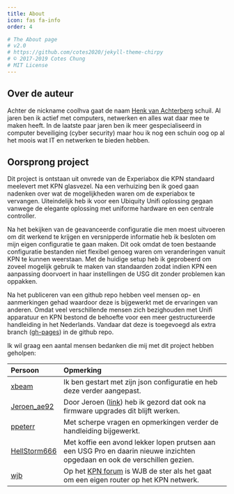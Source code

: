 ```yaml
---
title: About
icon: fas fa-info
order: 4

# The About page
# v2.0
# https://github.com/cotes2020/jekyll-theme-chirpy
# © 2017-2019 Cotes Chung
# MIT License
---
```


## Over de auteur

Achter de nickname coolhva gaat de naam [Henk van Achterberg](https://www.linkedin.com/in/henkva/) schuil. Al jaren ben ik actief met computers, netwerken en alles wat daar mee te maken heeft. In de laatste paar jaren ben ik meer gespecialiseerd in computer beveiliging (cyber security) maar hou ik nog een schuin oog op al het moois wat IT en netwerken te bieden hebben.

## Oorsprong project

Dit project is ontstaan uit onvrede van de Experiabox die KPN standaard meelevert met KPN glasvezel. Na een verhuizing ben ik goed gaan nadenken over wat de mogelijkheden waren om de experiabox te vervangen. Uiteindelijk heb ik voor een Ubiquity Unifi oplossing gegaan vanwege de elegante oplossing met uniforme hardware en een centrale controller.

Na het bekijken van de geavanceerde configuratie die men moest uitvoeren om dit werkend te krijgen en versnipperde informatie heb ik besloten om mijn eigen configuratie te gaan maken. Dit ook omdat de toen bestaande configuratie bestanden niet flexibel genoeg waren om veranderingen vanuit KPN te kunnen weerstaan. Met de huidige setup heb ik geprobeerd om zoveel mogelijk gebruik te maken van standaarden zodat indien KPN een aanpassing doorvoert in haar instellingen de USG dit zonder problemen kan oppakken.

Na het publiceren van een github repo hebben veel mensen op- en aanmerkingen gehad waardoor deze is bijgewerkt met de ervaringen van anderen. Omdat veel verschillende mensen zich bezighouden met Unifi apparatuur en KPN bestond de behoefte voor een meer gestructureerde handleiding in het Nederlands. Vandaar dat deze is toegevoegd als extra branch ([gh-pages](https://github.com/coolhva/usg-kpn-ftth/tree/gh-pages)) in de github repo.

Ik wil graag een aantal mensen bedanken die mij met dit project hebben geholpen:

|Persoon|Opmerking|
|:--|:---|
|[xbeam](https://tweakers.net/gallery/51162)|Ik ben gestart met zijn json configuratie en heb deze verder aangepast.|
|[Jeroen_ae92](https://tweakers.net/gallery/456650)|Door Jeroen ([link](https://gathering.tweakers.net/forum/list_message/57029857#57029857)) heb ik gezord dat ook na firmware upgrades dit blijft werken.|
|[ppeterr](https://tweakers.net/gallery/264646)|Met scherpe vragen en opmerkingen verder de handleiding bijgewerkt.|
|[HellStorm666](https://tweakers.net/gallery/215244)|Met koffie een avond lekker lopen prutsen aan een USG Pro en daarin nieuwe inzichten opgedaan en ook de verschillen gezien.|
|[wjb](https://forum.kpn.com/members/wjb-73232)|Op het [KPN forum](https://forum.kpn.com/thuisnetwerk-72/gebruik-een-eigen-router-i-p-v-de-experia-box-458609) is WJB de ster als het gaat om een eigen router op het KPN netwerk.|